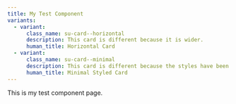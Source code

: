 ```yaml
---
title: My Test Component
variants:
  - variant:
      class_name: su-card--horizontal
      description: This card is different because it is wider.
      human_title: Horizontal Card
  - variant:
      class_name: su-card--minimal
      description: This card is different because the styles have been removed.
      human_title: Minimal Styled Card
---
```

This is my test component page.
